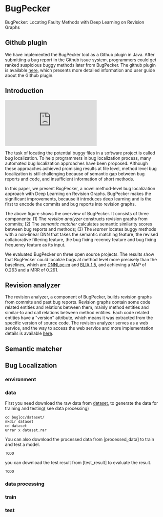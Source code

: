 # BugPecker
BugPecker: Locating Faulty Methods with Deep Learning on Revision Graphs

## Github plugin

We have implemented the BugPecker tool as a Github plugin in Java. After submitting a bug report in the Github issue system, programmers could get ranked suspicious buggy methods later from BugPecker. The github plugin is available [here](https://github.com/apps/bugpecker), which presents more detailed information and user guide about the Github plugin.

## Introduction
![arc.png](https://github.com/RAddRiceee/BugPecker/arch.pdf)

The task of locating the potential buggy files in a software project is called bug localization. To help programmers in bug localization process, many automated bug localization approaches have been proposed. Although these approaches achieved promising results at file level, method level bug localization is still challenging because of semantic gap between bug reports and code, and insufficient information of short methods. 

In this paper, we present BugPecker, a novel method-level bug localization approach with Deep Learning on Revision Graphs. BugPecker makes the significant improvements, because it introduces deep learning and is the first to encode the commits and bug reports into revision graphs. 

The above figure shows the overview of BugPecker. It consists of three components: (1) The *revision analyzer* constructs revision graphs from commits; (2) The *semantic matcher* calculates semantic similarity scores between bug reports and methods; (3) The *learner* locates buggy methods with a non-linear DNN that takes the semantic matching feature, the revised collaborative filtering feature, the bug fixing recency feature and bug fixing frequency feature as its input.

We evaluated BugPecker on three open source projects. The results show that BugPecker could localize bugs at method level more precisely than the baselines, which are [DNNLoc-m](https://doi.org/10.1109/ICPC.2017.24) and [BLIA 1.5](https://doi.org/10.1016/j.infsof.2016.11.002), and achieving a MAP of 0.263 and a MRR of 0.291.

## Revision analyzer

The revision analyzer, a component of BugPecker, builds revision graphs from commits and past bug reports. Revision graphs contain some code related entities and relations between them, mainly method entities and similar-to and call relations between method entities. Each code related entities have a "version" attribute, which means it was extracted from the specific version of source code. The revision analyzer serves as a web service, and the way to access the web service and more implementation details is available [here](https://github.com/RAddRiceee/BugPecker/RevisionAnalyzer).

## Semantic matcher



## Bug Localization

### environment

### data
First you need download the raw data from [dataset](https://jbox.sjtu.edu.cn/l/VooilN), to generate the data for training and testing( see data processing) 
```
cd bugloc/dataset/
mkdir dataset
cd dataset
unrar x dataset.rar
```

You can also download the processed data from [processed_data] to train and test a model.
```
TODO
```

you can download the test result from [test_result] to evaluate the result.
```
TODO
```
### data processing 

### train

### test
